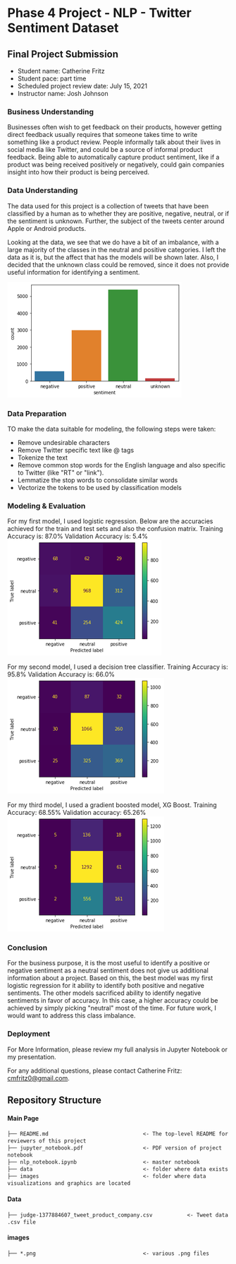 # Phase 4 Project - NLP - Twitter Sentiment Dataset

## Final Project Submission

* Student name: Catherine Fritz
* Student pace: part time
* Scheduled project review date: July 15, 2021
* Instructor name: Josh Johnson

### Business Understanding
Businesses often wish to get feedback on their products, however getting direct feedback usually requires that someone takes time to write something like a product review. People informally talk about their lives in social media like Twitter, and could be a source of informal product feedback. Being able to automatically capture product sentiment, like if a product was being received positively or negatively, could gain companies insight into how their product is being perceived.

### Data Understanding
The data used for this project is a collection of tweets that have been classified by a human as to whether they are positive, negative, neutral, or if the sentiment is unknown. Further, the subject of the tweets center around Apple or Android products.

Looking at the data, we see that we do have a bit of an imbalance, with a large majority of the classes in the neutral and positive categories. I left the data as it is, but the affect that has the models will be shown later. Also, I decided that the unknown class could be removed, since it does not provide useful information for identifying a sentiment.

![pic1](./images/class_imbalance.png)

### Data Preparation
TO make the data suitable for modeling, the following steps were taken:

- Remove undesirable characters
- Remove Twitter specific text like @ tags
- Tokenize the text
- Remove common stop words for the English language and also specific to Twitter (like "RT" or "link").
- Lemmatize the stop words to consolidate similar words
- Vectorize the tokens to be used by classification models

### Modeling & Evaluation
For my first model, I used logistic regression. Below are the accuracies achieved for the train and test sets and also the confusion matrix.
Training Accuracy is: 87.0%
Validation Accuracy is: 5.4%
![pic2](./images/model1_cm.png)

For my second model, I used a decision tree classifier.
Training Accuracy is: 95.8%
Validation Accuracy is: 66.0%
![pic3](./images/model2_cm.png)


For my third model, I used a gradient boosted model, XG Boost.
Training Accuracy: 68.55%
Validation accuracy: 65.26%
![pic4](./images/model3_cm.png)


### Conclusion
For the business purpose, it is the most useful to identify a positive or negative sentiment as a neutral sentiment does not give us additional information about a project. Based on this, the best model was my first logistic regression for it ability to identify both positive and negative sentiments. The other models sacrificed ability to identify negative sentiments in favor of accuracy. In this case, a higher accuracy could be achieved by simply picking "neutral" most of the time. For future work, I would want to address this class imbalance.

### Deployment
For More Information, please review my full analysis in Jupyter Notebook or my presentation.

For any additional questions, please contact Catherine Fritz: cmfritz0@gmail.com.

## Repository Structure
#### Main Page
    ├── README.md                              <- The top-level README for reviewers of this project
    ├── jupyter_notebook.pdf                   <- PDF version of project notebook
    ├── nlp_notebook.ipynb                     <- master notebook
    ├── data                                   <- folder where data exists
    ├── images                                 <- folder where data visualizations and graphics are located

#### Data
    ├── judge-1377884607_tweet_product_company.csv           <- Tweet data .csv file

#### images
    ├── *.png                                  <- various .png files
